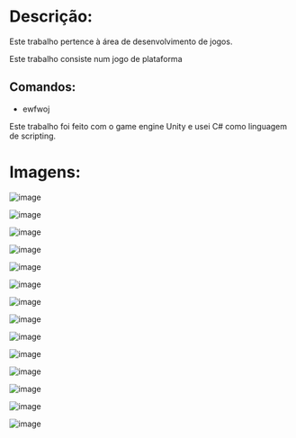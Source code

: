 <h1>Descrição:</h1>

<p>Este trabalho pertence à área de desenvolvimento de jogos.</p>

<p>Este trabalho consiste num jogo de plataforma</p>

<h2>Comandos:</h2>

<ul>
  <li>ewfwoj</li>
</ul>

<p>Este trabalho foi feito com o game engine Unity e usei C# como linguagem de scripting.</p>

<h1>Imagens:</h1>

![image](/screenshots/menu.png?raw=true "Menu")

![image](/screenshots/opcoes.png?raw=true "Opções")

![image](/screenshots/entrada.png?raw=true "Entrada do 1º nível")

![image](/screenshots/chave.png?raw=true "Chave")

![image](/screenshots/obstaculo.png?raw=true "Obstáculo do 1º nível")

![image](/screenshots/checkpoint.png?raw=true "Checkpoint do 1º nível")

![image](/screenshots/caixas_destruidas.png?raw=true "Objetos destruídos")

![image](/screenshots/subir.png?raw=true "Subir em plataformas")

![image](/screenshots/saida.png?raw=true "Saída do 1º nível")

![image](/screenshots/inicio_floresta.png?raw=true "Início do 2º nível")

![image](/screenshots/obstaculo_floresta.png?raw=true "Obstáculo do 2º nível")

![image](/screenshots/checkpoint_floresta.png?raw=true "Checkpoint do 2º nível")

![image](/screenshots/fim.png?raw=true "Jogo completado")

![image](/screenshots/creditos.png?raw=true "Créditos")
